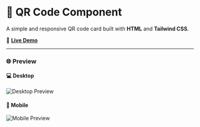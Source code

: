 # 📱 QR Code Component

A simple and responsive QR code card built with **HTML** and **Tailwind CSS**.

🔗 **[Live Demo](https://frontend-mentor-newbie-5qne.vercel.app/)**

---

### 🌐 Preview

#### 💻 Desktop
![Desktop Preview](./images/desktop-view.png)

#### 📱 Mobile
![Mobile Preview](./images/mobile-view.png)
